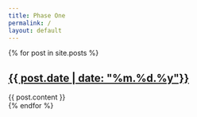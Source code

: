 ```yaml
---
title: Phase One
permalink: /
layout: default
---
```

{% for post in site.posts %}
  <h2><a href="{{ post.url }}"><span class="post_date">{{ post.date | date: "%m.%d.%y"}}</span></a></h2>
  {{ post.content }}
  <div style="height: var(--content_margin)"></div>
{% endfor %}
